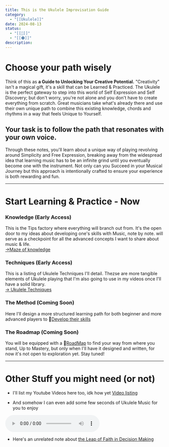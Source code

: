 ```yaml
---
title: This is the Ukulele Improvisation Guide
category:
  - "[[Ukulele]]"
date: 2024-08-13
status:
  - "[[🌲]]"
  - "[[🟠]]"
description:
---
```

# Choose your path wisely

Think of this as **a Guide to Unlocking Your Creative Potential.** "Creativity" isn't a magical gift, it's a skill that can be Learned & Practiced. The Ukulele is the perfect gateway to step into this world of Self Expression and Self Discovery; but don't worry, you're not alone and you don't have to create everything from scratch. Great musicians take what's already there and use their own unique path to combine this existing knowledge, chords and rhythms in a way that feels Unique to Yourself.

 ## Your task is to follow the path that resonates with your own voice.

Through these notes, you'll learn about a unique way of playing revolving around Simplicity and Free Expression, breaking away from the widespread idea that learning music has to be an infinite grind until you eventually become one with the instrument. Not only can you Succeed in your Musical Journey but this approach is intentionally crafted to ensure your experience is both rewarding and fun.

---
# Start Learning & Practice - Now

### Knowledge (Early Access)
This is the Tips factory where everything will branch out from. It's the open door to my ideas about developing one's skills with Music, note by note. will serve as a checkpoint for all the advanced concepts I want to share about music & life. <br>
[→Maze of knowledge](/notes/moctips) 

### Techniques (Early Access)
This is a listing of Ukulele Techniques I'll detail. Thezse are more tangible elements of Ukulele playing that I'm also going to use in my videos once I'll have a solid library.<br>
[→ Ukulele Techniques](/notes/UkuleleTechniques)

### The Method (Coming Soon)
Here I'll design a more structured learning path for both beginner and more advanced players to 📝[Develop their skills](/notes/foundation)

### The Roadmap  (Coming Soon)

You will be equipped with a 📝[RoadMap](/notes/roadmap) to find your way from where you stand, Up to Mastery, but only when I'll have it designed and written, for now it's not open to exploration yet.  Stay tuned! 

---
# Other Stuff you might need (or not)
- I'll list my Youtube Videos here too, idk how yet
[Video listing](/notes/Videos)

- And somehow I can even add some few seconds of Ukulele Music for you to enjoy

<audio src="/audio/UkuleleTest.mp3" controls></audio>

- Here's an unrelated note about [the Leap of Faith in Decision Making](/notes/leap-of-faith)

